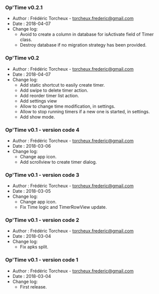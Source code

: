### Op'Time v0.2.1
* Author : Frédéric Torcheux - torcheux.frederic@gmail.com
* Date :  2018-04-07
* Change log:
    - Avoid to create a column in database for isActivate field of Timer class.
    - Destroy database if no migration strategy has been provided.



### Op'Time v0.2
* Author : Frédéric Torcheux - torcheux.frederic@gmail.com
* Date :  2018-04-07
* Change log:
    - Add static shortcut to easily create timer.
    - Add swipe to delete timer action.
    - Add reorder timer list action.
    - Add settings view
    - Allow to change time modification, in settings.
    - Allow to stop running timers if a new one is started, in settings.
    - Add show mode.



### Op'Time v0.1 - version code 4
* Author : Frédéric Torcheux - torcheux.frederic@gmail.com
* Date :  2018-03-06
* Change log:
    - Change app icon.
    - Add scrollview to create timer dialog.



### Op'Time v0.1 - version code 3
* Author : Frédéric Torcheux - torcheux.frederic@gmail.com
* Date :  2018-03-05
* Change log:
    - Change app icon.
    - Fix Time logic and TimerRowView update.



### Op'Time v0.1 - version code 2
* Author : Frédéric Torcheux - torcheux.frederic@gmail.com
* Date :  2018-03-04
* Change log:
    - Fix apks split.



### Op'Time v0.1 - version code 1
* Author : Frédéric Torcheux - torcheux.frederic@gmail.com
* Date :  2018-03-04
* Change log:
    - First release.